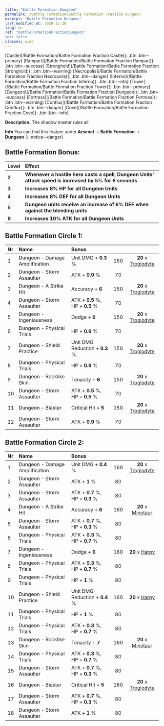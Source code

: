 ```yaml
---
title: "Battle Formation Dungeon"
permalink: /Battle Formation/Battle Formation Fraction Dungeon
excerpt: "Battle Formation Dungeon"
last_modified_at: 2020-11-28
lang: en
ref: "BattleFormationFractionDungeon"
toc: false
classes: wide
---
```

 [Castle](/Battle Formation/Battle Formation Fraction Castle){: .btn .btn--primary} [Rampart](/Battle Formation/Battle Formation Fraction Rampart){: .btn .btn--success} [Stronghold](/Battle Formation/Battle Formation Fraction Stronghold){: .btn .btn--warning} [Necropolis](/Battle Formation/Battle Formation Fraction Necropolis){: .btn .btn--danger} [Inferno](/Battle Formation/Battle Formation Fraction Inferno){: .btn .btn--info} [Tower](/Battle Formation/Battle Formation Fraction Tower){: .btn .btn--primary} [Dungeon](/Battle Formation/Battle Formation Fraction Dungeon){: .btn .btn--success} [Fortress](/Battle Formation/Battle Formation Fraction Fortress){: .btn .btn--warning} [Conflux](/Battle Formation/Battle Formation Fraction Conflux){: .btn .btn--danger} [Cove](/Battle Formation/Battle Formation Fraction Cove){: .btn .btn--info} 

  **Description:** The shadow master rules all

**Info** You can find this feature under **Arsenal** -> **Battle Formation** -> **Dungeon** 
{: .notice--danger}

## Battle Formation Bonus:

  | Level |         Effect        |
  |:------|:---------------------|
  | **2** | **Whenever a hostile hero casts a spell, Dungeon Units' attack speed is increased by 5% for 6 seconds** |
  | **3** | **Increases 8% HP for all Dungeon Units** |
  | **4** | **Increases 8% DEF for all Dungeon Units** |
  | **5** | **Dungeon units receive an increase of 6% DEF when against the bleeding units** |
  | **6** | **Increases 10% ATK for all Dungeon Units** |

## Battle Formation Circle 1:

  |  Nr  |         Name        |  Bonus  | <i class="fas fa-flask"/>  |  <i class="fab fa-optin-monster"/> |
  |:-----|:--------------------|:---------|:-----------------:|:----------------:|
  | 1 | Dungeon - Damage Amplification | Unit DMG + **0.3** % | 150 |  **20** x [Troglodyte](/units/Troglodyte) |
  | 2 | Dungeon - Storm Assaulter | ATK + **0.9** % | 70 |   |
  | 3 | Dungeon - A Strike Hit | Accuracy + **6**  | 150 |  **20** x [Troglodyte](/units/Troglodyte) |
  | 4 | Dungeon - Storm Assaulter | ATK + **0.5** %, HP + **0.5** % | 70 |   |
  | 5 | Dungeon - Ingeniousness | Dodge + **6**  | 150 |  **20** x [Troglodyte](/units/Troglodyte) |
  | 6 | Dungeon - Physical Trials | HP + **0.9** % | 70 |   |
  | 7 | Dungeon - Shield Practice | Unit DMG Reduction + **0.3** % | 150 |  **20** x [Troglodyte](/units/Troglodyte) |
  | 8 | Dungeon - Physical Trials | HP + **0.9** % | 70 |   |
  | 9 | Dungeon - Rocklike Skin | Tenacity + **6**  | 150 |  **20** x [Troglodyte](/units/Troglodyte) |
  | 10 | Dungeon - Storm Assaulter | ATK + **0.5** %, HP + **0.5** % | 70 |   |
  | 11 | Dungeon - Blaster | Critical Hit + **5**  | 150 |  **20** x [Troglodyte](/units/Troglodyte) |
  | 12 | Dungeon - Storm Assaulter | ATK + **0.9** % | 70 |   |
  


## Battle Formation Circle 2:

  |  Nr  |         Name        |  Bonus  | <i class="fas fa-flask"/>  |  <i class="fab fa-optin-monster"/> |
  |:-----|:--------------------|:---------|:-----------------:|:----------------:|
  | 1 | Dungeon - Damage Amplification | Unit DMG + **0.4** % | 160 |  **20** x [Troglodyte](/units/Troglodyte) |
  | 2 | Dungeon - Storm Assaulter | ATK + **1** % | 80 |   |
  | 3 | Dungeon - Storm Assaulter | ATK + **0.7** %, HP + **0.3** % | 80 |   |
  | 4 | Dungeon - A Strike Hit | Accuracy + **6**  | 160 |  **20** x [Minotaur](/units/Minotaur) |
  | 5 | Dungeon - Storm Assaulter | ATK + **0.7** %, HP + **0.3** % | 80 |   |
  | 6 | Dungeon - Physical Trials | ATK + **0.3** %, HP + **0.7** % | 80 |   |
  | 7 | Dungeon - Ingeniousness | Dodge + **6**  | 160 |  **20** x [Harpy](/units/Harpy) |
  | 8 | Dungeon - Physical Trials | ATK + **0.3** %, HP + **0.7** % | 80 |   |
  | 9 | Dungeon - Physical Trials | HP + **1** % | 80 |   |
  | 10 | Dungeon - Shield Practice | Unit DMG Reduction + **0.4** % | 160 |  **20** x [Harpy](/units/Harpy) |
  | 11 | Dungeon - Physical Trials | HP + **1** % | 80 |   |
  | 12 | Dungeon - Physical Trials | ATK + **0.3** %, HP + **0.7** % | 80 |   |
  | 13 | Dungeon - Rocklike Skin | Tenacity + **7**  | 160 |  **20** x [Minotaur](/units/Minotaur) |
  | 14 | Dungeon - Physical Trials | ATK + **0.3** %, HP + **0.7** % | 80 |   |
  | 15 | Dungeon - Storm Assaulter | ATK + **0.7** %, HP + **0.3** % | 80 |   |
  | 16 | Dungeon - Blaster | Critical Hit + **5**  | 160 |  **20** x [Troglodyte](/units/Troglodyte) |
  | 17 | Dungeon - Storm Assaulter | ATK + **0.7** %, HP + **0.3** % | 80 |   |
  | 18 | Dungeon - Storm Assaulter | ATK + **1** % | 80 |   |
  

